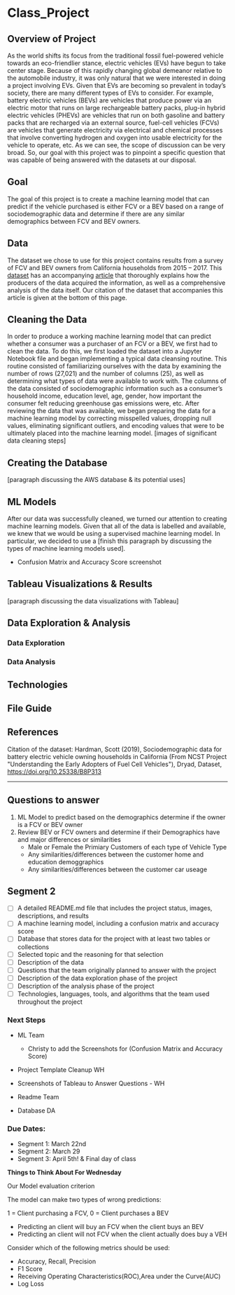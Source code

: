 # Class_Project

## Overview of Project
As the world shifts its focus from the traditional fossil fuel-powered vehicle towards an eco-friendlier stance, electric vehicles (EVs) have begun to take center stage.  Because of this rapidly changing global demeanor relative to the automobile industry, it was only natural that we were interested in doing a project involving EVs.  Given that EVs are becoming so prevalent in today’s society, there are many different types of EVs to consider.  For example, battery electric vehicles (BEVs) are vehicles that produce power via an electric motor that runs on large rechargeable battery packs, plug-in hybrid electric vehicles (PHEVs) are vehicles that run on both gasoline and battery packs that are recharged via an external source, fuel-cell vehicles (FCVs) are vehicles that generate electricity via electrical and chemical processes that involve converting hydrogen and oxygen into usable electricity for the vehicle to operate, etc.  As we can see, the scope of discussion can be very broad.  So, our goal with this project was to pinpoint a specific question that was capable of being answered with the datasets at our disposal.  

## Goal
The goal of this project is to create a machine learning model that can predict if the vehicle purchased is either FCV or a BEV based on a range of sociodemographic data and determine if there are any similar demographics between FCV and BEV owners.


## Data
The dataset we chose to use for this project contains results from a survey of FCV and BEV owners from California households from 2015 – 2017.  This [dataset](https://doi.org/10.25338/B8P313) has an accompanying [article](https://escholarship.org/uc/item/866706mr) that thoroughly explains how the producers of the data acquired the information, as well as a comprehensive analysis of the data itself.   Our citation of the dataset that accompanies this article is given at the bottom of this page.

## Cleaning the Data
In order to produce a working machine learning model that can predict whether a consumer was a purchaser of an FCV or a BEV, we first had to clean the data.  To do this, we first loaded the dataset into a Jupyter Notebook file and began implementing a typical data cleansing routine.  This routine consisted of familiarizing ourselves with the data by examining the number of rows (27,021) and the number of columns (25), as well as determining what types of data were available to work with.  The columns of the data consisted of sociodemographic information such as a consumer’s household income, education level, age, gender, how important the consumer felt reducing greenhouse gas emissions were, etc.  After reviewing the data that was available, we began preparing the data for a machine learning model by correcting misspelled values, dropping null values, eliminating significant outliers, and encoding values that were to be ultimately placed into the machine learning model. 
[images of significant data cleaning steps]

## Creating the Database
[paragraph discussing the AWS database & its potential uses]

## ML Models
After our data was successfully cleaned, we turned our attention to creating machine learning models.  Given that all of the data is labelled and available, we knew that we would be using a supervised machine learning model.  In particular, we decided to use a [finish this paragraph by discussing the types of machine learning models used].  

- Confusion Matrix and Accuracy Score screenshot

## Tableau Visualizations & Results
[paragraph discussing the data visualizations with Tableau]

## Data Exploration & Analysis
### Data Exploration
### Data Analysis

## Technologies 

## File Guide 

## References
Citation of the dataset: 
Hardman, Scott (2019), Sociodemographic data for battery electric vehicle owning households in California (From NCST Project "Understanding the Early Adopters of Fuel Cell Vehicles"), Dryad, Dataset, https://doi.org/10.25338/B8P313

<hr>

## Questions to answer
1. ML Model to predict based on the demographics determine if the owner is a FCV or BEV owner
2. Review BEV or FCV owners and determine if their Demographics have and major differences or similarities
    -  Male or Female the Primiary Customers of each type of Vehicle Type
    - Any similarities/differences between the customer home and education demoggraphics
    - Any similarities/differences between the customer car useage
    

## Segment 2
- [ ] A detailed README.md file that includes the project status, images, descriptions, and results
- [ ] A machine learning model, including a confusion matrix and accuracy score 
- [ ] Database that stores data for the project with at least two tables or collections
- [ ] Selected topic and the reasoning for that selection
- [ ] Description of the data
- [ ] Questions that the team originally planned to answer with the project
- [ ] Description of the data exploration phase of the project
- [ ] Description of the analysis phase of the project
- [ ] Technologies, languages, tools, and algorithms that the team used throughout the project

### Next Steps
- ML Team 
  - Christy to add the Screenshots for (Confusion Matrix and Accuracy Score)

- Project Template Cleanup WH
- Screenshots of Tableau to Answer Questions - WH
- Readme Team 

- Database DA



### Due Dates: 
 - Segment 1: March 22nd 
 - Segment 2: March 29
 - Segment 3: April 5th! & Final day of class


**Things to Think About For Wednesday**

Our Model evaluation criterion

The model can make two types of wrong predictions:

1 = Client purchasing a FCV, 0 = Client purchases a BEV

- Predicting an client will buy an FCV when the client buys an BEV
- Predicting an client will not FCV when the client actually does buy a VEH 

Consider which of the following metrics should be used:

- Accuracy, Recall, Precision
- F1 Score
- Receiving Operating Characteristics(ROC),Area under the Curve(AUC)
- Log Loss
